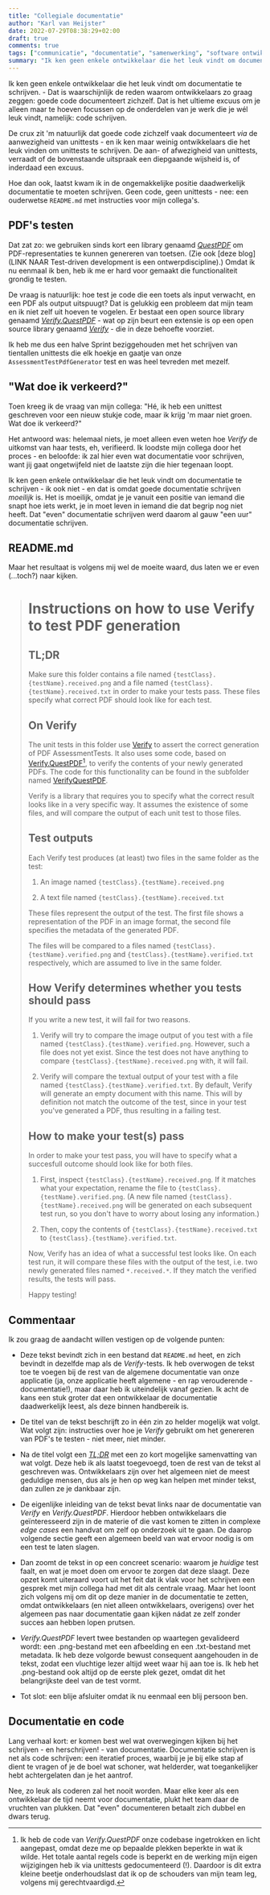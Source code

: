 ```yaml
---
title: "Collegiale documentatie"
author: "Karl van Heijster"
date: 2022-07-29T08:38:29+02:00
draft: true
comments: true
tags: ["communicatie", "documentatie", "samenwerking", "software ontwikkelen", "testen"]
summary: "Ik ken geen enkele ontwikkelaar die het leuk vindt om documentatie te schrijven - ik ook niet - en dat is omdat goede documentatie schrijven *moeilijk* is. Het is moeilijk, omdat je je vanuit een positie van iemand die snapt hoe iets werkt, je in moet leven in iemand die dat begrip nog niet heeft. Mijn belofte "even" documentatie te schrijven werd daarom al gauw "een uur" documentatie schrijven. Maar het resultaat is volgens mij wel de moeite waard, dus laten we er even (...toch?) naar kijken."
---
```


Ik ken geen enkele ontwikkelaar die het leuk vindt om documentatie te schrijven. - Dat is waarschijnlijk de reden waarom ontwikkelaars zo graag zeggen: goede code documenteert zichzelf. Dat is het ultieme excuus om je alleen maar te hoeven focussen op de onderdelen van je werk die je wél leuk vindt, namelijk: code schrijven.


De crux zit 'm natuurlijk dat goede code zichzelf vaak documenteert *via* de aanwezigheid van unittests - en ik ken maar weinig ontwikkelaars die het leuk vinden om unittests te schrijven. De aan- of afwezigheid van unittests, verraadt of de bovenstaande uitspraak een diepgaande wijsheid is, of inderdaad een excuus.


Hoe dan ook, laatst kwam ik in de ongemakkelijke positie daadwerkelijk documentatie te moeten schrijven. Geen code, geen unittests - nee: een ouderwetse `README.md` met instructies voor mijn collega's.


## PDF's testen


Dat zat zo: we gebruiken sinds kort een library genaamd [*QuestPDF*](https://www.questpdf.com/) om PDF-representaties te kunnen genereren van toetsen. (Zie ook [deze blog] (LINK NAAR Test-driven development is een ontwerpdiscipline).) Omdat ik nu eenmaal ik ben, heb ik me er hard voor gemaakt die functionaliteit grondig te testen.


De vraag is natuurlijk: hoe test je code die een toets als input verwacht, en een PDF als output uitspuugt? Dat is gelukkig een probleem dat mijn team en ik niet zelf uit hoeven te vogelen. Er bestaat een open source library genaamd [*Verify.QuestPDF*](https://github.com/VerifyTests/Verify.QuestPDF) - wat op zijn beurt een extensie is op een open source library genaamd [*Verify*](https://github.com/VerifyTests/Verify) - die in deze behoefte voorziet.


Ik heb me dus een halve Sprint beziggehouden met het schrijven van tientallen unittests die elk hoekje en gaatje van onze `AssessmentTestPdfGenerator` test en was heel tevreden met mezelf.


## "Wat doe ik verkeerd?"


Toen kreeg ik de vraag van mijn collega: "Hé, ik heb een unittest geschreven voor een nieuw stukje code, maar ik krijg 'm maar niet groen. Wat doe ik verkeerd?" 


Het antwoord was: helemaal niets, je moet alleen even weten hoe *Verify* de uitkomst van haar tests, eh, verifieerd. Ik loodste mijn collega door het proces - en beloofde: ik zal hier even wat documentatie voor schrijven, want jij gaat ongetwijfeld niet de laatste zijn die hier tegenaan loopt.


Ik ken geen enkele ontwikkelaar die het leuk vindt om documentatie te schrijven - ik ook niet - en dat is omdat goede documentatie schrijven *moeilijk* is. Het is moeilijk, omdat je je vanuit een positie van iemand die snapt hoe iets werkt, je in moet leven in iemand die dat begrip nog niet heeft. Dat "even" documentatie schrijven werd daarom al gauw "een uur" documentatie schrijven. 


## README.md


Maar het resultaat is volgens mij wel de moeite waard, dus laten we er even (...toch?) naar kijken.


> # Instructions on how to use Verify to test PDF generation
> 
> 
> ## TL;DR
> 
> 
> Make sure this folder contains a file named `{testClass}.{testName}.received.png` and a file named `{testClass}.{testName}.received.txt` in order to make your tests pass. These files specify what correct PDF should look like for each test.
> 
> 
> ## On Verify
> 
> 
> The unit tests in this folder use [Verify](https://github.com/VerifyTests/Verify) to assert the correct generation of PDF AssessmentTests. It also uses some code, based on [Verify.QuestPDF](https://github.com/VerifyTests/Verify.QuestPDF)[^1], to verify the contents of your newly generated PDFs. The code for this functionality can be found in the subfolder named [VerifyQuestPDF](/VerifyQuestPDF).
> 
> 
> Verify is a library that requires you to specify what the correct result looks like in a very specific way. It assumes the existence of some files, and will compare the output of each unit test to those files.
> 
> 
> ## Test outputs
> 
> 
> Each Verify test produces (at least) two files in the same folder as the test:
> 
> 
> 1. An image named `{testClass}.{testName}.received.png`
> 
> 2. A text file named `{testClass}.{testName}.received.txt`
> 
> 
> These files represent the output of the test. The first file shows a representation of the PDF in an image format, the second file specifies the metadata of the generated PDF.
> 
> 
> The files will be compared to a files named `{testClass}.{testName}.verified.png` and `{testClass}.{testName}.verified.txt` respectively, which are assumed to live in the same folder.
> 
> 
> ## How Verify determines whether you tests should pass
>
>  
> If you write a new test, it will fail for two reasons. 
> 
> 
> 1. Verify will try to compare the image output of you test with a file named `{testClass}.{testName}.verified.png`. However, such a file does not yet exist. Since the test does not have anything to compare `{testClass}.{testName}.received.png` with, it will fail. 
> 
> 2. Verify will compare the textual output of your test with a file named `{testClass}.{testName}.verified.txt`. By default, Verify will generate an empty document with this name. This will by definition not match the outcome of the test, since in your test you've generated a PDF, thus resulting in a failing test.
>  
> 
> ## How to make your test(s) pass
> 
> 
> In order to make your test pass, you will have to specify what a succesfull outcome should look like for both files.
> 
> 
> 1. First, inspect `{testClass}.{testName}.received.png`. If it matches what your expectation, rename the file to `{testClass}.{testName}.verified.png`. (A new file named `{testClass}.{testName}.received.png` will be generated on each subsequent test run, so you don't have to worry about losing any information.)
> 
> 2. Then, copy the contents of `{testClass}.{testName}.received.txt` to `{testClass}.{testName}.verified.txt`.
> 
> 
> Now, Verify has an idea of what a successful test looks like. On each test run, it will compare these files with the output of the test, i.e. two newly generated files named `*.received.*`. If they match the verified results, the tests will pass.
> 
> 
> Happy testing!


## Commentaar


Ik zou graag de aandacht willen vestigen op de volgende punten:


- Deze tekst bevindt zich in een bestand dat `README.md` heet, en zich bevindt in dezelfde map als de *Verify*-tests. Ik heb overwogen de tekst toe te voegen bij de rest van de algemene documentatie van onze applicatie (ja, onze applicatie heeft algemene - en rap verouderende - documentatie!), maar daar heb ik uiteindelijk vanaf gezien. Ik acht de kans een stuk groter dat een ontwikkelaar de documentatie daadwerkelijk leest, als deze binnen handbereik is.

- De titel van de tekst beschrijft zo in één zin zo helder mogelijk wat volgt. Wat volgt zijn: instructies over hoe je *Verify* gebruikt om het genereren van PDF's te testen - niet meer, niet minder.

- Na de titel volgt een [*TL;DR*](https://nl.wikipedia.org/wiki/TL;DR) met een zo kort mogelijke samenvatting van wat volgt. Deze heb ik als laatst toegevoegd, toen de rest van de tekst al geschreven was. Ontwikkelaars zijn over het algemeen niet de meest geduldige mensen, dus als je hen op weg kan helpen met minder tekst, dan zullen ze je dankbaar zijn.

- De eigenlijke inleiding van de tekst bevat links naar de documentatie van *Verify* en *Verify.QuestPDF*. Hierdoor hebben ontwikkelaars die geïnteresseerd zijn in de materie of die vast komen te zitten in complexe *edge cases* een handvat om zelf op onderzoek uit te gaan. De daarop volgende sectie geeft een algemeen beeld van wat ervoor nodig is om een test te laten slagen.

- Dan zoomt de tekst in op een concreet scenario: waarom je *huidige* test faalt, en wat je moet doen om ervoor te zorgen dat deze slaagt. Deze opzet komt uiteraard voort uit het feit dat ik vlak voor het schrijven een gesprek met mijn collega had met dit als centrale vraag. Maar het loont zich volgens mij om dit op deze manier in de documentatie te zetten, omdat ontwikkelaars (en niet alleen ontwikkelaars, overigens) over het algemeen pas naar documentatie gaan kijken nádat ze zelf zonder succes aan hebben lopen prutsen.

- *Verify.QuestPDF* levert twee bestanden op waartegen gevalideerd wordt: een .png-bestand met een afbeelding en een .txt-bestand met metadata. Ik heb deze volgorde bewust consequent aangehouden in de tekst, zodat een vluchtige lezer altijd weet waar hij aan toe is. Ik heb het .png-bestand ook altijd op de eerste plek gezet, omdat dit het belangrijkste deel van de test vormt.

- Tot slot: een blije afsluiter omdat ik nu eenmaal een blij persoon ben.


## Documentatie en code


Lang verhaal kort: er komen best wel wat overwegingen kijken bij het schrijven - en herschrijven! - van documentatie. Documentatie schrijven is net als code schrijven: een iteratief proces, waarbij je je bij elke stap af dient te vragen of je de boel wat schoner, wat helderder, wat toegankelijker hebt achtergelaten dan je het aantrof.


Nee, zo leuk als coderen zal het nooit worden. Maar elke keer als een ontwikkelaar de tijd neemt voor documentatie, plukt het team daar de vruchten van plukken. Dat "even" documenteren betaalt zich dubbel en dwars terug.


[^1]: Ik heb de code van *Verify.QuestPDF* onze codebase ingetrokken en licht aangepast, omdat deze me op bepaalde plekken beperkte in wat ik wilde. Het totale aantal regels code is beperkt en de werking mijn eigen wijzigingen heb ik via unittests gedocumenteerd (!). Daardoor is dit extra kleine beetje onderhoudslast dat ik op de schouders van mijn team leg, volgens mij gerechtvaardigd. 

